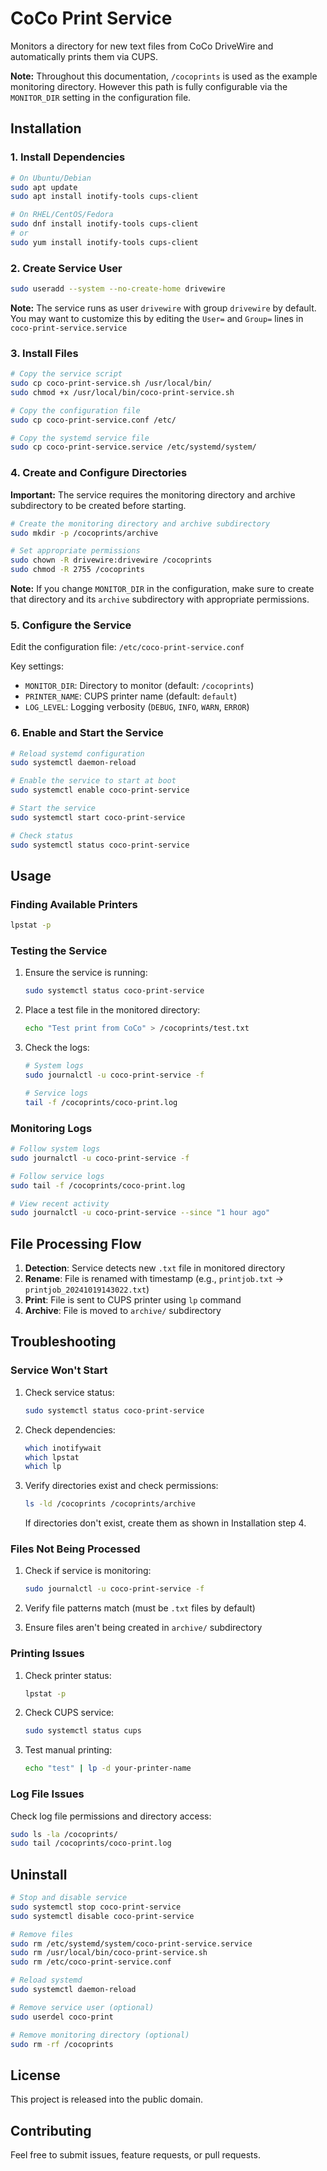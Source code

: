 # CoCo Print Service

Monitors a directory for new text files from CoCo DriveWire and automatically prints them via CUPS.

**Note:** Throughout this documentation, `/cocoprints` is used as the example monitoring directory. However this path is fully configurable via the `MONITOR_DIR` setting in the configuration file.

## Installation

### 1. Install Dependencies

```bash
# On Ubuntu/Debian
sudo apt update
sudo apt install inotify-tools cups-client

# On RHEL/CentOS/Fedora
sudo dnf install inotify-tools cups-client
# or
sudo yum install inotify-tools cups-client
```

### 2. Create Service User

```bash
sudo useradd --system --no-create-home drivewire
```

**Note:** The service runs as user `drivewire` with group `drivewire` by default. You may want to customize this by editing the `User=` and `Group=` lines in `coco-print-service.service`

### 3. Install Files

```bash
# Copy the service script
sudo cp coco-print-service.sh /usr/local/bin/
sudo chmod +x /usr/local/bin/coco-print-service.sh

# Copy the configuration file
sudo cp coco-print-service.conf /etc/

# Copy the systemd service file
sudo cp coco-print-service.service /etc/systemd/system/
```

### 4. Create and Configure Directories

**Important:** The service requires the monitoring directory and archive subdirectory to be created before starting.

```bash
# Create the monitoring directory and archive subdirectory
sudo mkdir -p /cocoprints/archive

# Set appropriate permissions
sudo chown -R drivewire:drivewire /cocoprints
sudo chmod -R 2755 /cocoprints
```

**Note:** If you change `MONITOR_DIR` in the configuration, make sure to create that directory and its `archive` subdirectory with appropriate permissions.

### 5. Configure the Service

Edit the configuration file: `/etc/coco-print-service.conf`

Key settings:
- `MONITOR_DIR`: Directory to monitor (default: `/cocoprints`)
- `PRINTER_NAME`: CUPS printer name (default: `default`)
- `LOG_LEVEL`: Logging verbosity (`DEBUG`, `INFO`, `WARN`, `ERROR`)

### 6. Enable and Start the Service

```bash
# Reload systemd configuration
sudo systemctl daemon-reload

# Enable the service to start at boot
sudo systemctl enable coco-print-service

# Start the service
sudo systemctl start coco-print-service

# Check status
sudo systemctl status coco-print-service
```

## Usage

### Finding Available Printers

```bash
lpstat -p
```

### Testing the Service

1. Ensure the service is running:
   ```bash
   sudo systemctl status coco-print-service
   ```

2. Place a test file in the monitored directory:
   ```bash
   echo "Test print from CoCo" > /cocoprints/test.txt
   ```

3. Check the logs:
   ```bash
   # System logs
   sudo journalctl -u coco-print-service -f

   # Service logs
   tail -f /cocoprints/coco-print.log
   ```

### Monitoring Logs

```bash
# Follow system logs
sudo journalctl -u coco-print-service -f

# Follow service logs
sudo tail -f /cocoprints/coco-print.log

# View recent activity
sudo journalctl -u coco-print-service --since "1 hour ago"
```

## File Processing Flow

1. **Detection**: Service detects new `.txt` file in monitored directory
2. **Rename**: File is renamed with timestamp (e.g., `printjob.txt` → `printjob_20241019143022.txt`)
3. **Print**: File is sent to CUPS printer using `lp` command
4. **Archive**: File is moved to `archive/` subdirectory

## Troubleshooting

### Service Won't Start

1. Check service status:
   ```bash
   sudo systemctl status coco-print-service
   ```

2. Check dependencies:
   ```bash
   which inotifywait
   which lpstat
   which lp
   ```

3. Verify directories exist and check permissions:
   ```bash
   ls -ld /cocoprints /cocoprints/archive
   ```
   If directories don't exist, create them as shown in Installation step 4.

### Files Not Being Processed

1. Check if service is monitoring:
   ```bash
   sudo journalctl -u coco-print-service -f
   ```

2. Verify file patterns match (must be `.txt` files by default)

3. Ensure files aren't being created in `archive/` subdirectory

### Printing Issues

1. Check printer status:
   ```bash
   lpstat -p
   ```

2. Check CUPS service:
   ```bash
   sudo systemctl status cups
   ```

3. Test manual printing:
   ```bash
   echo "test" | lp -d your-printer-name
   ```

### Log File Issues

Check log file permissions and directory access:
```bash
sudo ls -la /cocoprints/
sudo tail /cocoprints/coco-print.log
```

## Uninstall

```bash
# Stop and disable service
sudo systemctl stop coco-print-service
sudo systemctl disable coco-print-service

# Remove files
sudo rm /etc/systemd/system/coco-print-service.service
sudo rm /usr/local/bin/coco-print-service.sh
sudo rm /etc/coco-print-service.conf

# Reload systemd
sudo systemctl daemon-reload

# Remove service user (optional)
sudo userdel coco-print

# Remove monitoring directory (optional)
sudo rm -rf /cocoprints
```

## License

This project is released into the public domain.

## Contributing

Feel free to submit issues, feature requests, or pull requests.
